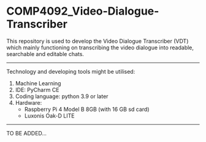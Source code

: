 # COMP4092_Video-Dialogue-Transcriber
This repository is used to develop the Video Dialogue Transcriber (VDT) which mainly functioning on transcribing the video dialogue into readable, searchable and editable chats.

----

Technology and developing tools might be utilised:
1. Machine Learning
2. IDE: PyCharm CE
3. Coding language: python 3.9 or later
4. Hardware:
    - Raspberry Pi 4 Model B 8GB (with 16 GB sd card)
    - Luxonis Oak-D LITE

----

TO BE ADDED...
